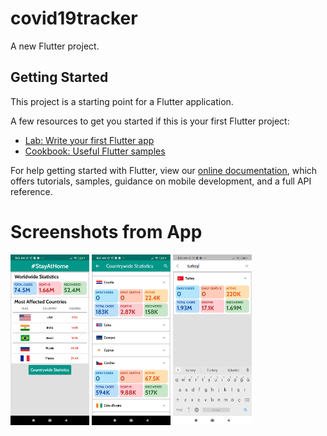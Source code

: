 # covid19tracker

A new Flutter project.

## Getting Started

This project is a starting point for a Flutter application.

A few resources to get you started if this is your first Flutter project:

- [Lab: Write your first Flutter app](https://flutter.dev/docs/get-started/codelab)
- [Cookbook: Useful Flutter samples](https://flutter.dev/docs/cookbook)

For help getting started with Flutter, view our
[online documentation](https://flutter.dev/docs), which offers tutorials,
samples, guidance on mobile development, and a full API reference.

# Screenshots from App
<img src="https://github.com/UgurIpekduzen/covid19tracker/blob/master/ss/ss1.jpg" width="25%">
<img src="https://github.com/UgurIpekduzen/covid19tracker/blob/master/ss/ss2.jpg" width="25%">
<img src="https://github.com/UgurIpekduzen/covid19tracker/blob/master/ss/ss3.jpg" width="25%">
 
